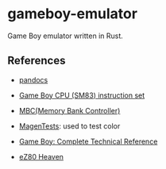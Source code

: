 # gameboy-emulator

Game Boy emulator written in Rust.

## References

- [pandocs](https://gbdev.io/pandocs)

- [Game Boy CPU (SM83) instruction set](https://gbdev.io/gb-opcodes/optables/)

- [MBC(Memory Bank Controller)](https://gbdev.gg8.se/wiki/articles/Memory_Bank_Controllers)

- [MagenTests](https://github.com/alloncm/MagenTests): used to test color

- [Game Boy: Complete Technical Reference](https://gekkio.fi/files/gb-docs/gbctr.pdf)

- [eZ80 Heaven](https://ez80.readthedocs.io/en/latest/index.html)
